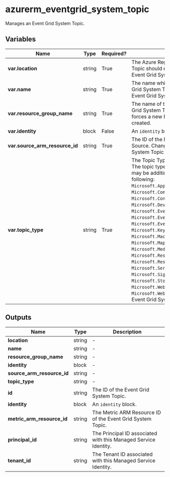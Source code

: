 # azurerm_eventgrid_system_topic

Manages an Event Grid System Topic.

## Variables

| Name | Type | Required? |  Description |
| ---- | ---- | --------- |  ----------- |
| **var.location** | string | True | The Azure Region where the Event Grid System Topic should exist. Changing this forces a new Event Grid System Topic to be created. | 
| **var.name** | string | True | The name which should be used for this Event Grid System Topic. Changing this forces a new Event Grid System Topic to be created. | 
| **var.resource_group_name** | string | True | The name of the Resource Group where the Event Grid System Topic should exist. Changing this forces a new Event Grid System Topic to be created. | 
| **var.identity** | block | False | An `identity` block. | 
| **var.source_arm_resource_id** | string | True | The ID of the Event Grid System Topic ARM Source. Changing this forces a new Event Grid System Topic to be created. | 
| **var.topic_type** | string | True | The Topic Type of the Event Grid System Topic. The topic type is validated by Azure and there may be additional topic types beyond the following: `Microsoft.AppConfiguration.ConfigurationStores`, `Microsoft.Communication.CommunicationServices`, `Microsoft.ContainerRegistry.Registries`, `Microsoft.Devices.IoTHubs`, `Microsoft.EventGrid.Domains`, `Microsoft.EventGrid.Topics`, `Microsoft.Eventhub.Namespaces`, `Microsoft.KeyVault.vaults`, `Microsoft.MachineLearningServices.Workspaces`, `Microsoft.Maps.Accounts`, `Microsoft.Media.MediaServices`, `Microsoft.Resources.ResourceGroups`, `Microsoft.Resources.Subscriptions`, `Microsoft.ServiceBus.Namespaces`, `Microsoft.SignalRService.SignalR`, `Microsoft.Storage.StorageAccounts`, `Microsoft.Web.ServerFarms` and `Microsoft.Web.Sites`. Changing this forces a new Event Grid System Topic to be created. | 



## Outputs

| Name | Type | Description |
| ---- | ---- | --------- | 
| **location** | string  | - | 
| **name** | string  | - | 
| **resource_group_name** | string  | - | 
| **identity** | block  | - | 
| **source_arm_resource_id** | string  | - | 
| **topic_type** | string  | - | 
| **id** | string  | The ID of the Event Grid System Topic. | 
| **identity** | block  | An `identity` block. | 
| **metric_arm_resource_id** | string  | The Metric ARM Resource ID of the Event Grid System Topic. | 
| **principal_id** | string  | The Principal ID associated with this Managed Service Identity. | 
| **tenant_id** | string  | The Tenant ID associated with this Managed Service Identity. | 